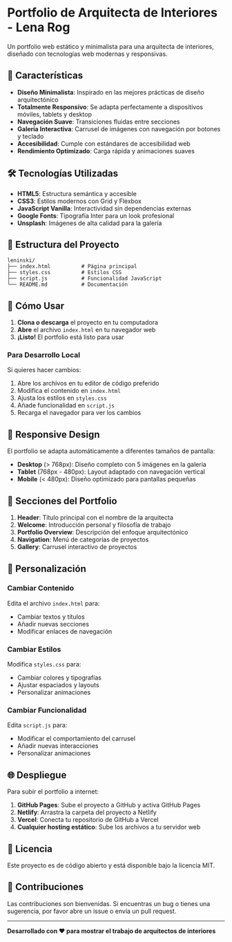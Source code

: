 # Portfolio de Arquitecta de Interiores - Lena Rog

Un portfolio web estático y minimalista para una arquitecta de interiores, diseñado con tecnologías web modernas y responsivas.

## 🎨 Características

- **Diseño Minimalista**: Inspirado en las mejores prácticas de diseño arquitectónico
- **Totalmente Responsivo**: Se adapta perfectamente a dispositivos móviles, tablets y desktop
- **Navegación Suave**: Transiciones fluidas entre secciones
- **Galería Interactiva**: Carrusel de imágenes con navegación por botones y teclado
- **Accesibilidad**: Cumple con estándares de accesibilidad web
- **Rendimiento Optimizado**: Carga rápida y animaciones suaves

## 🛠️ Tecnologías Utilizadas

- **HTML5**: Estructura semántica y accesible
- **CSS3**: Estilos modernos con Grid y Flexbox
- **JavaScript Vanilla**: Interactividad sin dependencias externas
- **Google Fonts**: Tipografía Inter para un look profesional
- **Unsplash**: Imágenes de alta calidad para la galería

## 📁 Estructura del Proyecto

```
leninski/
├── index.html          # Página principal
├── styles.css          # Estilos CSS
├── script.js           # Funcionalidad JavaScript
└── README.md           # Documentación
```

## 🚀 Cómo Usar

1. **Clona o descarga** el proyecto en tu computadora
2. **Abre** el archivo `index.html` en tu navegador web
3. **¡Listo!** El portfolio está listo para usar

### Para Desarrollo Local

Si quieres hacer cambios:

1. Abre los archivos en tu editor de código preferido
2. Modifica el contenido en `index.html`
3. Ajusta los estilos en `styles.css`
4. Añade funcionalidad en `script.js`
5. Recarga el navegador para ver los cambios

## 📱 Responsive Design

El portfolio se adapta automáticamente a diferentes tamaños de pantalla:

- **Desktop** (> 768px): Diseño completo con 5 imágenes en la galería
- **Tablet** (768px - 480px): Layout adaptado con navegación vertical
- **Mobile** (< 480px): Diseño optimizado para pantallas pequeñas

## 🎯 Secciones del Portfolio

1. **Header**: Título principal con el nombre de la arquitecta
2. **Welcome**: Introducción personal y filosofía de trabajo
3. **Portfolio Overview**: Descripción del enfoque arquitectónico
4. **Navigation**: Menú de categorías de proyectos
5. **Gallery**: Carrusel interactivo de proyectos

## 🎨 Personalización

### Cambiar Contenido

Edita el archivo `index.html` para:
- Cambiar textos y títulos
- Añadir nuevas secciones
- Modificar enlaces de navegación

### Cambiar Estilos

Modifica `styles.css` para:
- Cambiar colores y tipografías
- Ajustar espaciados y layouts
- Personalizar animaciones

### Cambiar Funcionalidad

Edita `script.js` para:
- Modificar el comportamiento del carrusel
- Añadir nuevas interacciones
- Personalizar animaciones

## 🌐 Despliegue

Para subir el portfolio a internet:

1. **GitHub Pages**: Sube el proyecto a GitHub y activa GitHub Pages
2. **Netlify**: Arrastra la carpeta del proyecto a Netlify
3. **Vercel**: Conecta tu repositorio de GitHub a Vercel
4. **Cualquier hosting estático**: Sube los archivos a tu servidor web

## 📄 Licencia

Este proyecto es de código abierto y está disponible bajo la licencia MIT.

## 🤝 Contribuciones

Las contribuciones son bienvenidas. Si encuentras un bug o tienes una sugerencia, por favor abre un issue o envía un pull request.

---

**Desarrollado con ❤️ para mostrar el trabajo de arquitectos de interiores** 